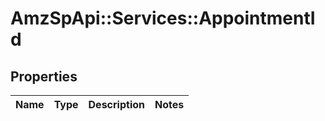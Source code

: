 # AmzSpApi::Services::AppointmentId

## Properties
Name | Type | Description | Notes
------------ | ------------- | ------------- | -------------

